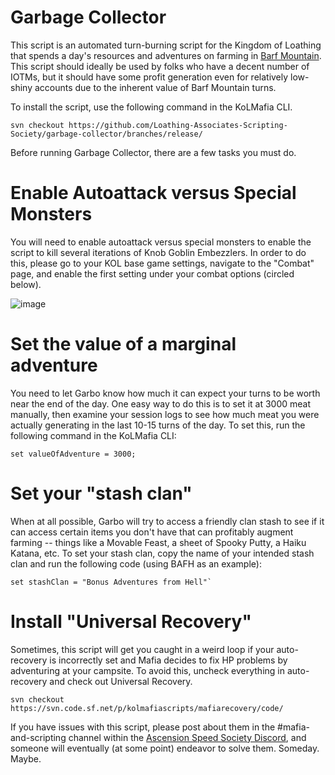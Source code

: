 # Garbage Collector

This script is an automated turn-burning script for the Kingdom of Loathing that spends a day's resources and adventures on farming in [Barf Mountain](https://kol.coldfront.net/thekolwiki/index.php/Barf_Mountain). This script should ideally be used by folks who have a decent number of IOTMs, but it should have some profit generation even for relatively low-shiny accounts due to the inherent value of Barf Mountain turns.

To install the script, use the following command in the KoLMafia CLI.

```
svn checkout https://github.com/Loathing-Associates-Scripting-Society/garbage-collector/branches/release/
```

Before running Garbage Collector, there are a few tasks you must do.

# Enable Autoattack versus Special Monsters

You will need to enable autoattack versus special monsters to enable the script to kill several iterations of Knob Goblin Embezzlers. In order to do this, please go to your KOL base game settings, navigate to the "Combat" page, and enable the first setting under your combat options (circled below).

![image](https://user-images.githubusercontent.com/8014761/120696502-a3514a80-c47a-11eb-85c4-f7244342095c.png)

# Set the value of a marginal adventure

You need to let Garbo know how much it can expect your turns to be worth near the end of the day. One easy way to do this is to set it at 3000 meat manually, then examine your session logs to see how much meat you were actually generating in the last 10-15 turns of the day. To set this, run the following command in the KoLMafia CLI:

```
set valueOfAdventure = 3000;
```

# Set your "stash clan"

When at all possible, Garbo will try to access a friendly clan stash to see if it can access certain items you don't have that can profitably augment farming -- things like a Movable Feast, a sheet of Spooky Putty, a Haiku Katana, etc. To set your stash clan, copy the name of your intended stash clan and run the following code (using BAFH as an example):

```
set stashClan = "Bonus Adventures from Hell"`
```

# Install "Universal Recovery"

Sometimes, this script will get you caught in a weird loop if your auto-recovery is incorrectly set and Mafia decides to fix HP problems by adventuring at your campsite. To avoid this, uncheck everything in auto-recovery and check out Universal Recovery.

```
svn checkout https://svn.code.sf.net/p/kolmafiascripts/mafiarecovery/code/
```

If you have issues with this script, please post about them in the #mafia-and-scripting channel within the [Ascension Speed Society Discord](https://discord.gg/tbUCRT5), and someone will eventually (at some point) endeavor to solve them. Someday. Maybe.
